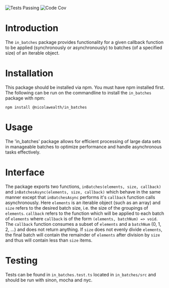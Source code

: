 ![Tests Passing](https://github.com/NicolaWealth/in_batches/actions/workflows/auto_test_main_badge.yml/badge.svg)
![Code Cov](https://img.shields.io/badge/dynamic/json?url=https%3A%2F%2Fgithub.com%2Fnicolawealth%2Fin_batches%2Fraw%2Fmain%2Fcodecov/badge.json&query=%24.message&label=Code%20Coverage&color=%24.color)

# Introduction
The `in_batches` package provides functionality for a given callback function to be applied (synchronously or asynchronously) to batches (of a specified size) of an iterable object.

# Installation
This package should be installed via npm. You must have npm installed first. The following can be run on the commandline to install the `in_batches` package with npm:

`npm install @nicolawealth/in_batches`

# Usage
The 'in_batches' package allows for efficient processing of large data sets in manageable batches to optimize performance and handle asynchronous tasks effectively.

# Interface
The package exports two functions, `inBatches(elements, size, callback)` and `inBatchesAsync(elements, size, callback)` which
behave in the same manner except that `inBatchesAsync` performs it's `callback` function calls asynchronously. Here `elements` is an iterable object (such as an array) and `size` refers to the desired batch size, i.e. the size of the groupings of `elements`.
`callback` refers to the function which will be applied to each batch of `elements` where `callback` is of the form  `(elements, batchNum) => void`. The `callback` function consumes a subset of `elements` and a `batchNum` (0, 1, 2, ...) and does not return anything.
If `size` does not evenly divide `elements`, the final batch will contain the remainder of `elements` after division by `size` and thus will contain less than `size` items.

# Testing
Tests can be found in `in_batches.test.ts` located in `in_batches/src` and should be run with sinon, mocha and nyc.
